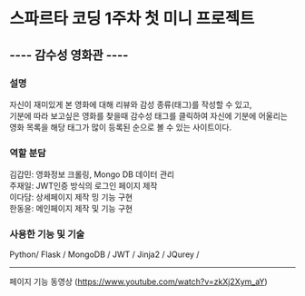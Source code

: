 # 스파르타 코딩 1주차 첫 미니 프로젝트

##   ---- 감수성 영화관 ----
### 설명
자신이 재미있게 본 영화에 대해 리뷰와 감성 종류(태그)를 작성할 수 있고,  
기분에 따라 보고싶은 영화를 찾을때 감수성 태그를 클릭하여 자신에 기분에 어울리는  
영화 목록을 해당 태그가 많이 등록된 순으로 볼 수 있는 사이트이다.

### 역할 분담
김갑민: 영화정보 크롤링, Mongo DB 데이터 관리  
주재일: JWT인증 방식의 로그인 페이지 제작  
이다담: 상세페이지 제작 밍 기능 구현  
한동윤: 메인페이지 제작 및 기능 구현  

### 사용한 기능 및 기술
Python/ Flask / MongoDB / JWT / Jinja2 / JQurey /
___
페이지 기능 동영상 (https://www.youtube.com/watch?v=zkXj2Xym_aY) 
